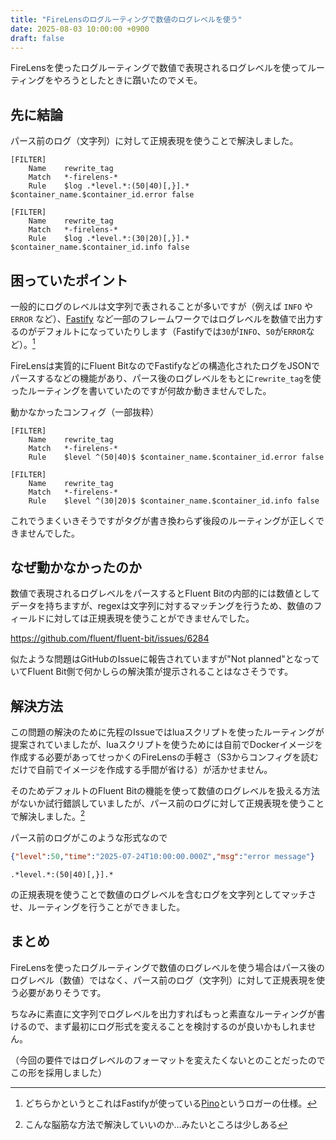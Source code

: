 ```yaml
---
title: "FireLensのログルーティングで数値のログレベルを使う"
date: 2025-08-03 10:00:00 +0900
draft: false
---
```


FireLensを使ったログルーティングで数値で表現されるログレベルを使ってルーティングをやろうとしたときに躓いたのでメモ。

## 先に結論

パース前のログ（文字列）に対して正規表現を使うことで解決しました。
```
[FILTER]
    Name    rewrite_tag
    Match   *-firelens-*
    Rule    $log .*level.*:(50|40)[,}].* $container_name.$container_id.error false

[FILTER]
    Name    rewrite_tag
    Match   *-firelens-*
    Rule    $log .*level.*:(30|20)[,}].* $container_name.$container_id.info false
```

## 困っていたポイント   

一般的にログのレベルは文字列で表されることが多いですが（例えば `INFO` や `ERROR` など）、[Fastify](https://www.fastify.dev/) など一部のフレームワークではログレベルを数値で出力するのがデフォルトになっていたりします（Fastifyでは`30`が`INFO`、`50`が`ERROR`など）。[^fn_1]

[^fn_1]: どちらかというとこれはFastifyが使っている[Pino](https://getpino.io/)というロガーの仕様。

FireLensは実質的にFluent BitなのでFastifyなどの構造化されたログをJSONでパースするなどの機能があり、パース後のログレベルをもとに`rewrite_tag`を使ったルーティングを書いていたのですが何故か動きませんでした。

動かなかったコンフィグ（一部抜粋）
```
[FILTER]
    Name    rewrite_tag
    Match   *-firelens-*
    Rule    $level ^(50|40)$ $container_name.$container_id.error false

[FILTER]
    Name    rewrite_tag
    Match   *-firelens-*
    Rule    $level ^(30|20)$ $container_name.$container_id.info false
```

これでうまくいきそうですがタグが書き換わらず後段のルーティングが正しくできませんでした。

## なぜ動かなかったのか

数値で表現されるログレベルをパースするとFluent Bitの内部的には数値としてデータを持ちますが、regexは文字列に対するマッチングを行うため、数値のフィールドに対しては正規表現を使うことができませんでした。

https://github.com/fluent/fluent-bit/issues/6284

似たような問題はGitHubのIssueに報告されていますが"Not planned"となっていてFluent Bit側で何かしらの解決策が提示されることはなさそうです。

## 解決方法

この問題の解決のために先程のIssueではluaスクリプトを使ったルーティングが提案されていましたが、luaスクリプトを使うためには自前でDockerイメージを作成する必要があってせっかくのFireLensの手軽さ（S3からコンフィグを読むだけで自前でイメージを作成する手間が省ける）が活かせません。

そのためデフォルトのFluent Bitの機能を使って数値のログレベルを扱える方法がないか試行錯誤していましたが、パース前のログに対して正規表現を使うことで解決しました。[^fn_2]

[^fn_2]: こんな脳筋な方法で解決していいのか…みたいところは少しある

パース前のログがこのような形式なので
```json
{"level":50,"time":"2025-07-24T10:00:00.000Z","msg":"error message"}
```

```regex
.*level.*:(50|40)[,}].*
```
の正規表現を使うことで数値のログレベルを含むログを文字列としてマッチさせ、ルーティングを行うことができました。

## まとめ
FireLensを使ったログルーティングで数値のログレベルを使う場合はパース後のログレベル（数値）ではなく、パース前のログ（文字列）に対して正規表現を使う必要がありそうです。

ちなみに素直に文字列でログレベルを出力すればもっと素直なルーティングが書けるので、まず最初にログ形式を変えることを検討するのが良いかもしれません。

（今回の要件ではログレベルのフォーマットを変えたくないとのことだったのでこの形を採用しました）